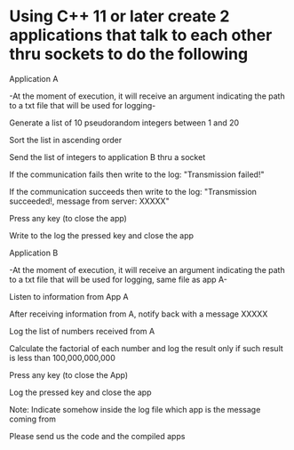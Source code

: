 # Using C++ 11 or later create 2 applications that talk to each other thru sockets to do the following

Application A

-At the moment of execution, it will receive an argument indicating the path to a txt file that will be used for logging-

Generate a list of 10 pseudorandom integers between 1 and 20

Sort the list in ascending order

Send the list of integers to application B thru a socket

If the communication fails then write to the log: "Transmission failed!"

If the communication succeeds then write to the log: "Transmission succeeded!, message from server: XXXXX"

Press any key (to close the app)

Write to the log the pressed key and close the app

Application B

-At the moment of execution, it will receive an argument indicating the path to a txt file that will be used for logging, same file as app A-

Listen to information from App A

After receiving information from A, notify back with a message XXXXX

Log the list of numbers received from A

Calculate the factorial of each number and log the result only if such result is less than 100,000,000,000

Press any key (to close the App)

Log the pressed key and close the app

Note: Indicate somehow inside the log file which app is the message coming from

Please send us the code and the compiled apps
